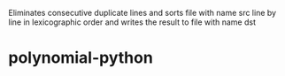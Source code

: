 Eliminates consecutive duplicate lines and sorts file with name src line by line in lexicographic order and writes the result to file with name dst
# polynomial-python
